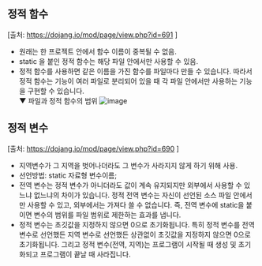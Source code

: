 ## 정적 함수
\[출처: https://dojang.io/mod/page/view.php?id=691 ]
- 원래는 한 프로젝트 안에서 함수 이름이 중복될 수 없음.
- static 을 붙인 정적 함수는 해당 파일 안에서만 사용할 수 있음.
- 정적 함수를 사용하면 같은 이름을 가진 함수를 파일마다 만들 수 있습니다. 따라서 정적 함수는 기능이 여러 파일로 분리되어 있을 때 각 파일 안에서만 사용하는 기능을 구현할 수 있습니다.  
▼ 파일과 정적 함수의 범위
![image](https://user-images.githubusercontent.com/68533679/118987685-75203500-b9bb-11eb-8e86-c716f9041ad4.png)

## 정적 변수 
\[출처: https://dojang.io/mod/page/view.php?id=690 ]
- 지역변수가 그 지역을 벗어나더라도 그 변수가 사라지지 않게 하기 위해 사용.
- 선언방법: static 자료형 변수이름;
- 전역 변수는 정적 변수가 아니더라도 값이 계속 유지되지만 외부에서 사용할 수 있느냐 없느냐의 차이가 있습니다. 정적 전역 변수는 자신이 선언된 소스 파일 안에서만 사용할 수 있고, 외부에서는 가져다 쓸 수 없습니다. 즉, 전역 변수에 static을 붙이면 변수의 범위를 파일 범위로 제한하는 효과를 냅니다.
- 정적 변수는 초깃값을 지정하지 않으면 0으로 초기화됩니다. 특히 정적 변수를 전역 변수로 선언했든 지역 변수로 선언했든 상관없이 초깃값을 지정하지 않으면 0으로 초기화됩니다. 그리고 정적 변수(전역, 지역)는 프로그램이 시작될 때 생성 및 초기화되고 프로그램이 끝날 때 사라집니다.
